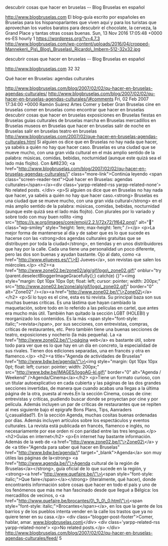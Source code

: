 descubrir cosas que hacer en bruselas -- Blog Bruselas en español

http://www.blogbruselas.com El blog-guía escrito por españoles en
Bruselas para los hispanoparlantes que viven aquí y para los turistas
que aprovechan los vuelos baratos para descubrir el chocolate, la
cerveza, la Grand Place y tantas otras cosas buenas. Sun, 13 Nov 2016
17:05:48 +0000 es-ES hourly 1 https://wordpress.org/?v=4.7.3
http://www.blogbruselas.com/wp-content/uploads/2016/04/cropped-Manneken\_Pis\_Blog\_Bruselas\_Ricardo\_Imbern-512-32x32.jpg

descubrir cosas que hacer en bruselas -- Blog Bruselas en español

http://www.blogbruselas.com 32 32

Qué hacer en Bruselas: agendas culturales

http://www.blogbruselas.com/blog/2007/02/02/qu-hacer-en-bruselas-agendas-culturales/
http://www.blogbruselas.com/blog/2007/02/02/qu-hacer-en-bruselas-agendas-culturales/\#comments
Fri, 02 Feb 2007 17:34:00 +0000 Ramón Suárez Artes Comer y beber Gran
Bruselas cine en bruselas comer en bruselas como encontrar que hacer en
bruselas descubrir cosas que hacer en bruselas exposiciones en Bruselas
fiestas en Bruselas guias culturales de bruselas marcha en Bruselas
mercadillos en Bruselas museos en Bruselas que hacer en bruselas salir
de noche en Bruselas salir en bruselas teatro en bruselas
http://www.blogbruselas.com/2007/02/que-hacer-en-bruselas-agendas-culturales.html
Si alguien os dice que en Bruselas no hay nada que hacer, ya sabéis a
quién no hay que hacer caso. Bruselas es una ciudad que se mueve mucho,
con una gran vida cultural en el más amplio sentido de la palabra:
músicas, comidas, bebidas, nocturnidad (aunque este quizá sea el lado
más flojito). Con &\#8230; \<a
href=\"http://www.blogbruselas.com/blog/2007/02/02/qu-hacer-en-bruselas-agendas-culturales/\"
class=\"more-link\"\>Continúa leyendo \<span
class=\"screen-reader-text\"\>Qué hacer en Bruselas: agendas
culturales\</span\>\</a\>\<div class=\'yarpp-related-rss
yarpp-related-none\'\> No related posts. \</div\> \<p\>Si alguien os
dice que en Bruselas no hay nada que hacer, ya sabéis a quién no hay que
hacer caso.\<strong\> Bruselas es una ciudad que se mueve mucho, con una
gran vida cultural\</strong\> en el más amplio sentido de la palabra:
músicas, comidas, bebidas, nocturnidad (aunque este quizá sea el lado
más flojito). Con plurales por lo variado y sobre todo con muy buen
rollito \<img
src=\"https://s.w.org/images/core/emoji/2.2.1/72x72/1f642.png\"
alt=\"🙂\" class=\"wp-smiley\" style=\"height: 1em; max-height: 1em;\"
/\>\</p\> \<p\>La mejor forma de mantenerse al día y de saber que es lo
que sucede es hacerse con las \<strong\>dos agendas culturales gratuitas
que se distribuyen por toda la ciudad\</strong\>, en tiendas y en unos
distribuidores que hay por la calle. Cada una tiene una personalidad un
poco diferente, pero las dos son buenas y ayudan bastante. Ojo al dato,
como \<a href=\"http://www.eljueves.es/\"\>El Jueves\</a\>, son revistas
que salen los miércoles.\</p\> \<h2\>\<a
href=\"http://www.zone02.be/zone02/alg/gif/logo\_zone02.gif\"
onblur=\"try {parent.deselectBloggerImageGracefully();} catch(e)
{}\"\>\<img style=\"margin: 0pt 10px 10px 0pt; float: left; cursor:
pointer; width: 200px;\"
src=\"http://www.zone02.be/zone/alg/gif/logo\_zone02.gif\" border=\"0\"
alt=\"Zone02\" /\>\</a\>\<a
href=\"http://www.zone02.be/\"\>Zone02\</a\>\</h2\> \<p\>Sí lo tuyo es
el cine, esta es tú revista. Su principal baza son sus muchas buenas
críticas. Es una lástima que hayan cambiado la maquetación, sobre todo
en lo referido a las películas en cartel, que antes era mucho más útil.
También han quitado la sección LGBT (HOLEBI) y reorganizado los
contenidos. Es la más \<span style=\"font-style:
italic;\"\>revista\</span\>, por sus secciones, con entrevistas,
compras, críticas de restaurantes, etc. Pero también tiene una buenas
secciones de teatro, exposiciones y nocherío (la más pequeña). La \<a
href=\"http://www.zone02.be/\"\>página web\</a\> es bastante útil, sobre
todo para ver que es lo que hay en un día en concreto, la especialidad
de sus rivales. Tienen dos ediciones separadas, una en francés y otra en
flamenco.\</p\> \<h2\>\<a title=\"Agenda de actividades de Bruselas\"
href=\"http://www.bdw.be/agenda/\"\>\<img style=\"margin: 0pt 10px 10px
0pt; float: left; cursor: pointer; width: 200px;\"
src=\"http://www.bdw.be/IMAGES/logoAG-kl.gif\" border=\"0\" alt=\"Agenda
/ Weekend\" /\>Agenda/Cinema\</a\>\</h2\> \<p\>Tiene un formato curioso,
con un titular autoexplicativo en cada cubierta y las páginas de las dos
grandes secciones invertidas, de manera que cuando acabas una llegas a
la última página de la otra, puesta al revés.En la sección Cinema, cosas
de cine: entrevistas y críticas, pudiendo buscar donde se proyectan por
cine y por película. Además incluyen un par de críticas de restaurantes
que se repiten al mes siguiente bajo el epígrafe Bons Plans, Tips,
Aanraders (¿casualidad?). En la sección Agenda, muchas cositas buenas
ordenadas por días. Además incluyen artículos sobre los espectáculos y
eventos culturales. La revista está publicada en francés, flamenco e
inglés, no necesariamente por ese orden ni con paridad entre las tres
lenguas.\</p\> \<h2\>Guías en internet\</h2\> \<p\>En internet hay
bastante información. Además de la web de \<a
href=\"http://www.zone02.be/\"\>Zone02\</a\> y de \<a title=\"Agenda
para saber qué hacer en Bruselas\" href=\"http://www.bdw.be/agenda/\"
target=\"\_blank\"\>Agenda\</a\> son muy útiles las páginas de
la\<strong\> \<a href=\"http://www.agenda.be/\"\>Agenda cultural de la
región de Bruselas\</a\>\</strong\>, guía oficial de lo que sucede en la
región, y \<strong\>\<a href=\"http://www.quefaire.be/\"\>\<span
style=\"font-style: italic;\"\>Que faire\</span\>\</a\>\</strong\>
(literalmente, qué hacer), donde encontraréis información sobre cosas
que hacer en todo el país y uno de los fenómenos que más me han
fascinado desde que llegué a Bélgica: los mercadillos de vecinos, o \<a
href=\"http://www.quefaire.be/brocantes/0\_1\_0\_0.html\"\>\<span
style=\"font-style: italic;\"\>Brocantes\</span\>\</a\>, en los que la
gente de los barrios y de los pueblos intenta vender en la calle los
trastos que ya no quiere tener en su casa.\</p\> \<div
class=\"blogger-post-footer\"\>Comer, hablar, amar.
www.blogbruselas.com\</div\> \<div class=\'yarpp-related-rss
yarpp-related-none\'\> \<p\>No related posts.\</p\> \</div\>
http://www.blogbruselas.com/blog/2007/02/02/qu-hacer-en-bruselas-agendas-culturales/feed/
5
